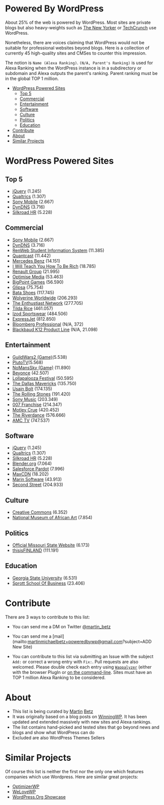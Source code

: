 # Powered By WordPress

About 25% of the web is powered by WordPress. Most sites are private blogs but also heavy-weights such as [The New Yorker](http://www.newyorker.com/) or [TechCrunch](http://techcrunch.com/) use WordPress. 

Nonetheless, there are voices claiming that WordPress would not be suitable for professional websites beyond blogs. Here is a collection of currently 45 high-quality sites and CMSes to counter this impression.

The notion is `Name (Alexa Ranking)`. `(N/A, Parent's Ranking)` is used for Alexa Ranking when the WordPress instance is in a subdirectory or subdomain and Alexa outputs the parent's ranking. Parent ranking must be in the global TOP 1 million.

  * [WordPress Powered Sites](#wordpress-powered-sites)
    * [Top 5](#top-5)
    * [Commercial](#commercial)
    * [Entertainment](#entertainment)
    * [Software](#software)
    * [Culture](#culture)
    * [Politics](#politics)
    * [Education](#education)
  * [Contribute](#contribute)
  * [About](#about)
  * [Similar Projects](#similar-projects)

# WordPress Powered Sites

## Top 5

- [jQuery](http://jquery.com/) (1.245)
- [Qualtrics](http://qualtrics.com) (1.307)
- [Sony Mobile](http://www.sonymobile.com) (2.667)
- [DynDNS](http://dyn.com/) (3.716)
- [Silkroad HR](http://www.silkroad.com) (5.228)

## Commercial

- [Sony Mobile](http://www.sonymobile.com) (2.667)
- [DynDNS](http://dyn.com/) (3.716)
- [RenWeb Student Information System](http://renweb.com/) (11.385)
- [Quantcast](https://www.quantcast.com/) (11.442)
- [Mercedes Benz](https://www.mercedes-benz.com) (14.151)
- [I Will Teach You How To Be Rich](http://www.iwillteachyoutoberich.com/) (18.785)
- [Renault Group](https://group.renault.com/en/) (21.995)
- [Optimise Media](https://www.optimisemedia.com/) (53.463)
- [BigPoint Games](http://www.bigpoint.net/) (56.590)
- [Glipsa](http://www.glispa.com/) (75.754)
- [Bata Shoes](www.bata.com) (117.745)
- [Wolverine Worldwide](http://www.wolverineworldwide.com/) (206.293)
- [The Enthustiast Network](http://www.enthusiastnetwork.com/) (277.705)
- [Tilda Rice](http://www.tilda.com/) (461.057)
- [Izod Sportswear](http://izod.com/) (484.506)
- [ExpressJet](http://www.expressjet.com/passengers/) (812.850)
- [Bloomberg Professional](https://www.bloomberg.com/professional/) (N/A, 372)
- [Blackbaud K12 Product Line](http://k12.blackbaud.com/) (N/A, 21.098)

## Entertainment

- [GuildWars2 (Game)](https://www.guildwars2.com)(5.538)
- [PlutoTV](http://pluto.tv/)(5.568)
- [NoMansSky (Game)](http://no-mans-sky.com) (11.890)
- [Beyonce](http://www.beyonce.com/) (42.507)
- [Lollapalooza Festival](http://www.lollapalooza.com/) (50.595)
- [The Dallas Mavericks](http://www.mavs.com/) (135.750)
- [Usain Bolt](http://usainbolt.com/) (174.135)
- [The Rolling Stones](http://www.rollingstones.com/) (191.420)
- [Sony Music](https://www.sonymusic.com/) (203.349)
- [007 Franchise](http://www.007.com/) (214.347)
- [Motley Crue](http://www.motley.com/) (420.452)
- [The Riverdance](http://riverdance.com/) (576.666)
- [AMC TV](http://amctv.com/) (747.537)

## Software

- [jQuery](http://jquery.com/) (1.245)
- [Qualtrics](http://qualtrics.com) (1.307)
- [Silkroad HR](http://www.silkroad.com) (5.228)
- [Blender.org](https://www.blender.org/) (7.064)
- [Salesforce Pardot](http://www.pardot.com/) (7.996)
- [MaxCDN](https://www.maxcdn.com/) (18.202)
- [Marin Software](http://www.marinsoftware.com/) (43.913)
- [Second Street](http://secondstreet.com/) (204.933)

## Culture

- [Creative Commons](https://creativecommons.org/) (6.352)
- [National Museum of African Art](https://africa.si.edu/) (7.854)


## Politics

- [Official Missouri State Website](http://www.mo.gov/) (6.173)
- [thisisFINLAND](http://finland.fi/) (111.191)

## Education

- [Georgia State University](http://www.gsu.edu/) (6.531)
- [Sprott School Of Business](http://sprott.carleton.ca/) (23.406)

# Contribute

There are 3 ways to contribute to this list:

- You can send me a DM on Twitter [@martin_betz](https://twitter.com/Martin_Betz)
- You can send me a [mail](mailto:martinmichaelbetz+poweredbywp@gmail.com?subject=ADD New Site)

- You can contribute to this list via submitting an Issue with the subject `Add:` or correct a wrong entry with `Fix:`. Pull requests are also welcomed. Please double check each entry using [`Wappalyzer`](http://www.wapalyzer.com) (either with the browser PlugIn or [on the command-line](https://www.npmjs.com/package/wappalyzer-cli). Sites must have an TOP 1 million Alexa Ranking to be considered.


# About

- This list is being curated by [Martin](https://www.martinbetz.eu) [Betz](https://twitter.com/Martin_Betz)
- It was originally based on a blog posts on [WinningWP](http://winningwp.com/examples-of-big-name-brands-and-businesses-using-wordpress/). It has been updated and extended massively with new sites and Alexa rankings.
- The list contains hand-picked and tested sites that go beyond news and blogs and show what WordPress can do
- Excluded are also WordPress Themes Sellers


# Similar Projects

Of course this list is neither the first nor the only one which features companies which use Wordpress. Here are similar great projects:

- [OptimizerWP](https://optimizerwp.com/wordpress-examples/)
- [WeLoveWP](http://welovewp.com/)
- [WordPress.Org Showcase](https://wordpress.org/showcase/tag/business/)
